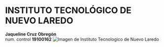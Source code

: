 # INSTITUTO TECNOLÓGICO DE NUEVO LAREDO 
**Jaqueline Cruz Obregón**  
num. control **19100162**
![Imagen de Instituto Tecnologico de Nuevo Laredo](https://lh3.googleusercontent.com/proxy/qfKRDw4y3gAg1HgQia4Bw79gVoxYqTeAJPf2cM6-qrkyDWG3zUZpkrzj3Yh6Gb6CYpes3NzRQnyrc0ixSf9nA5qLDYP0pRFb7_W0Zs1eqTXceIo)